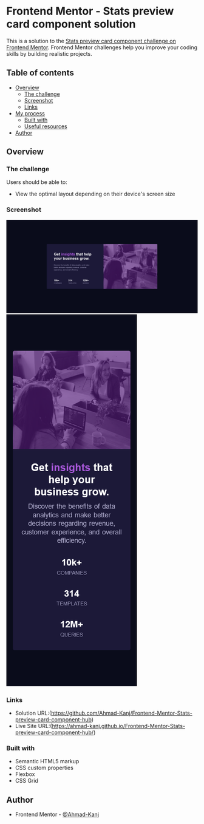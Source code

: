 # Frontend Mentor - Stats preview card component solution

This is a solution to the [Stats preview card component challenge on Frontend Mentor](https://www.frontendmentor.io/challenges/stats-preview-card-component-8JqbgoU62). Frontend Mentor challenges help you improve your coding skills by building realistic projects.

## Table of contents

- [Overview](#overview)
  - [The challenge](#the-challenge)
  - [Screenshot](#screenshot)
  - [Links](#links)
- [My process](#my-process)
  - [Built with](#built-with)
  - [Useful resources](#useful-resources)
- [Author](#author)

## Overview

### The challenge

Users should be able to:

- View the optimal layout depending on their device's screen size

### Screenshot
![ScreenShot2](https://github.com/Ahmad-Kanj/Frontend-Mentor-Stats-preview-card-component-hub/blob/main/Screenshot_2.png)
![ScreenShot1](https://github.com/Ahmad-Kanj/Frontend-Mentor-Stats-preview-card-component-hub/blob/main/Screenshot_1.png)


### Links

- Solution URL:(https://github.com/Ahmad-Kanj/Frontend-Mentor-Stats-preview-card-component-hub)
- Live Site URL:(https://ahmad-kanj.github.io/Frontend-Mentor-Stats-preview-card-component-hub/)

### Built with

- Semantic HTML5 markup
- CSS custom properties
- Flexbox
- CSS Grid

## Author

- Frontend Mentor - [@Ahmad-Kanj](https://www.frontendmentor.io/profile/Ahmad-Kanj)
